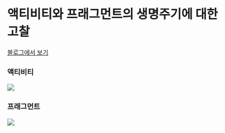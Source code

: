 # 액티비티와 프래그먼트의 생명주기에 대한 고찰 
[블로그에서 보기](https://qkrn-qkrn.tistory.com/3)

### 액티비티
<img src = "https://img1.daumcdn.net/thumb/R1280x0/?scode=mtistory2&fname=https%3A%2F%2Fblog.kakaocdn.net%2Fdn%2FbTJv60%2FbtqY5LqZ73o%2FkiyclaXOLhrm62URGrwZN0%2Fimg.png">
  
  
### 프래그먼트
<img src = "https://img1.daumcdn.net/thumb/R1280x0/?scode=mtistory2&fname=https%3A%2F%2Fblog.kakaocdn.net%2Fdn%2FbqUGwJ%2FbtqY5MwFSj5%2Fg1p2mUNMb8gvYMoXRNWoZ1%2Fimg.png">
